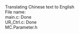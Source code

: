 Translating Chinese text to English  
File name:  
main.c: Done   
UR_Ctrl.c: Done  
MC.Parameter.h  

